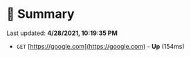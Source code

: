 # 📖 Summary
Last updated: **4/28/2021, 10:19:35 PM**

- `GET` [https://google.com](https://google.com) - **Up** (154ms)

